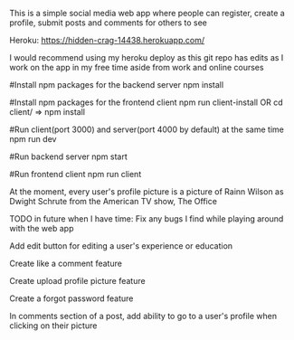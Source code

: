 This is a simple social media web app where people can register, create a profile, submit posts and comments for others to see

Heroku:
https://hidden-crag-14438.herokuapp.com/

I would recommend using my heroku deploy as this git repo has edits as I work on the app in my free time aside from work and online courses

#Install npm packages for the backend server
npm install

#Install npm packages for the frontend client
npm run client-install OR
cd client/ => npm install

#Run client(port 3000) and server(port 4000 by default) at the same time
npm run dev

#Run backend server
npm start

#Run frontend client
npm run client

At the moment, every user's profile picture is a picture of Rainn Wilson as Dwight Schrute from the American TV show, The Office

TODO in future when I have time:
Fix any bugs I find while playing around with the web app

Add edit button for editing a user's experience or education

Create like a comment feature

Create upload profile picture feature

Create a forgot password feature

In comments section of a post, add ability to go to a user's profile when clicking on their picture
